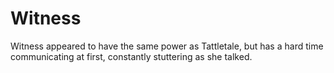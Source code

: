 # Witness
Witness appeared to have the same power as Tattletale, but has a hard time communicating at first, constantly stuttering as she talked.
